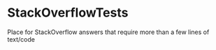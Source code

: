 StackOverflowTests
==================

Place for StackOverflow answers that require more than a few lines of text/code